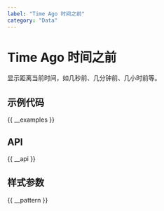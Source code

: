 ```yaml
---
label: "Time Ago 时间之前"
category: "Data"
---
```


# Time Ago 时间之前

显示距离当前时间，如几秒前、几分钟前、几小时前等。

## 示例代码

{{ __examples }}

## API

{{ __api }}

## 样式参数

{{ __pattern }}
